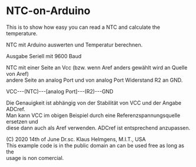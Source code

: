 # NTC-on-Arduino
This is to show how easy you can read a NTC and calculate the temperature.

NTC mit Arduino auswerten und Temperatur berechnen.                                 
 
Ausgabe Seriell mit 9600 Baud                                                         
 
NTC mit einer Seite an Vcc (bzw. wenn Aref anders gewählt wird an Quelle von Aref)   
andere Seite an analog Port und von analog Port Widerstand R2 an GND.                 
 
VCC---(NTC)---[analog Port]---(R2)---GND                                                          

 
Die Genauigkeit ist abhängig von der Stabilität von VCC und der Angabe ADCref.        
Man kann VCC im obigen Beispiel durch eine Referenzspannungsquelle ersetzen und    
diese dann auch als Aref verwenden. ADCref ist entsprechend anzupassen.             
 
(C) 2020 14th of June   Dr.sc. Klaus Helmgens, M.I.T., USA                           
This example code is in the public domain an can be used free as long as the         
usage is non comercial.
